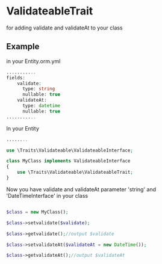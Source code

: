 ValidateableTrait
===================

for adding validate and validateAt to your class

Example
-------
in your Entity.orm.yml
```php
...........
fields:
    validate:
      type: string
      nullable: true
    validateAt:
      type: datetime
      nullable: true
...........
```

In your Entity
```php
........

use \Traits\Validateable\ValidateableInterface;

class MyClass implements ValidateableInterface
{
	use \Traits\Validateable\ValidateableTrait;
}

```

Now you have validate and validateAt parameter 'string' and 'DateTimeInterface' in your class
```php

$class = new MyClass();

$class->setvalidate($validate);

$class->getvalidate();//output $validate

$class->setvalidateAt($validateAt = new DateTime());

$class->getvalidateAt();//output $validateAt


```

